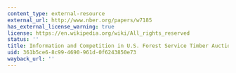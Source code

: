 ```yaml
---
content_type: external-resource
external_url: http://www.nber.org/papers/w7185
has_external_license_warning: true
license: https://en.wikipedia.org/wiki/All_rights_reserved
status: ''
title: Information and Competition in U.S. Forest Service Timber Auctions
uid: 361b5ce6-8c99-4690-961d-0f6243850e73
wayback_url: ''
---
```


